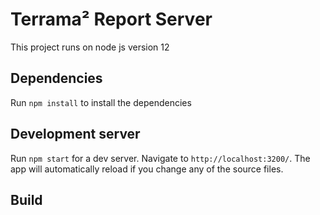 # Terrama² Report Server

This project runs on node js version 12

## Dependencies

Run `npm install` to install the dependencies

## Development server

Run `npm start` for a dev server. Navigate to `http://localhost:3200/`. The app will automatically reload if you change any of the source files.

## Build
